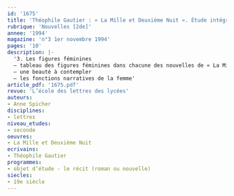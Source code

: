 ```yaml
---
id: '1675'
title: 'Théophile Gautier : « La Mille et Deuxième Nuit ». Étude intégrale (3/3)'
rubrique: 'Nouvelles [2de]'
annee: '1994'
magazine: 'n°3 1er novembre 1994'
pages: '10'
description: |-
  '3. Les figures féminines
  – tableau des figures féminines dans chacune des nouvelles de « La Mille et Deuxième Nuit »
  – une beauté à contempler
  – les fonctions narratives de la femme'
article_pdf: '1675.pdf'
revue: 'L’école des lettres des lycées'
auteurs:
- Anne Spicher
disciplines:
- lettres
niveau_etudes:
- seconde
oeuvres:
- La Mille et Deuxième Nuit
ecrivains:
- Théophile Gautier
programmes:
- objet d’étude - le récit (roman ou nouvelle)
siecles:
- 19e siècle
---
```

